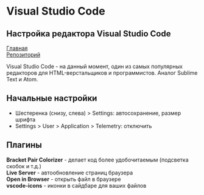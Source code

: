 # Visual Studio Code
## Настройка редактора Visual Studio Code

[Главная](https://damir-art.github.io)<br />
[Репозиторий](https://github.com/damir-art/visual-studio-code)

Visual Studio Code - на данный момент, один из самых популярных редакторов для HTML-верстальщиков и программистов. Аналог Sublime Text и Atom.

## Начальные настройки
* Шестеренка (снизу, слева) > Settings: автосохранение, размер шрифта
* Settings > User > Application > Telemetry: отключить

## Плагины
**Bracket Pair Colorizer** - делает код более удобочитаемым (подсветка скобок и т.д.)<br />
**Live Server** - автообновление страниц браузера<br />
**Open in Browser** - открыть файл в браузере<br />
**vscode-icons** - иконки в сайдбаре для ваших файлов

